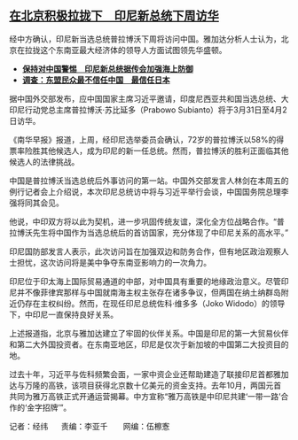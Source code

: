 <!--1711731000000-->
[在北京积极拉拢下　印尼新总统下周访华](https://www.rfa.org/mandarin/yataibaodao/junshiwaijiao/jw2-03292024125018.html)
------

<p><span style="font-weight: 400;">经中方确认，印尼新当选总统普拉博沃下周将访问中国。雅加达分析人士认为，北京在拉拢这个东南亚最大经济体的领导人方面试图领先华盛顿。</span></p><ul><li><strong><a href="https://www.rfa.org/mandarin/Xinwen/6-02272024145206.html">保持对中国警惕　印尼新总统据传会加强海上防御</a></strong></li><li><a href="https://www.rfa.org/mandarin/yataibaodao/junshiwaijiao/hx2-03062024110815.html"><strong>调查：东盟民众最不信任中国　最信任日本</strong></a></li></ul><p><span style="font-weight: 400;">据中国外交部发布，应中国国家主席习近平邀请，印度尼西亚共和国当选总统、大印尼行动党总主席普拉博沃·苏比延多（Prabowo Subianto）将于3月31日至4月2日访华。</span></p><p></p><p><span style="font-weight: 400;">《南华早报》报道，上周，经印尼选举委员会确认，72岁的普拉博沃以58%的得票率险胜其他候选人，成为印尼的新一任总统。然而，普拉博沃的胜利正面临其他候选人的法律挑战。</span></p><p></p><p><span style="font-weight: 400;">中国是普拉博沃当选总统后外事访问的第一站。中国外交部发言人林剑在本周五的例行记者会上介绍说，本次印尼总统访中将与习近平举行会谈，中国国务院总理李强将同其会见。</span></p><p></p><p><span style="font-weight: 400;">他说，中印双方将以此为契机，进一步巩固传统友谊，深化全方位战略合作。“普拉博沃先生将中国作为当选总统后的首访国家，充分体现了中印尼关系的高水平。”</span></p><p></p><p><span style="font-weight: 400;">印尼国防部发言人表示，此次访问旨在加强双边和防务合作，但有地区政治观察人士担忧，这次访问将是美中争夺东南亚影响力的一次角力。</span></p><p></p><p><span style="font-weight: 400;">印尼位于印太海上国际贸易通道的中部，对中国具有重要的地缘政治意义。尽管印尼并不像菲律宾那样与中国就南海主权主张存在诸多争议，但两国在纳土纳群岛附近仍存在主权纠纷。然而，在现任印尼总统佐科·维多多（Joko Widodo）的领导下，中印尼一直保持良好关系。</span></p><p></p><p><span style="font-weight: 400;">上述报道指，北京与雅加达建立了牢固的伙伴关系。中国是印尼的第一大贸易伙伴和第二大外国投资者。在东南亚地区，印尼是仅次于新加坡的中国第二大投资目的地。</span></p><p></p><p><span style="font-weight: 400;">过去十年，习近平与佐科频繁会面，一家中资企业还帮助建造了联接印尼首都雅加达与万隆的高铁，该项目获得北京数十亿美元的资金支持。去年10月，两国元首共同为雅万高铁正式开通运营揭幕。中方宣称“雅万高铁是中印尼共建‘一带一路’合作的‘金字招牌’”。</span></p><p></p><p><span style="font-weight: 400;">记者：经纬      责编：李亚千       网编：伍檫愙</span></p><p></p>

